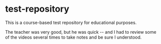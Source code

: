 # test-repository
This is a course-based test repository for educational purposes.

The teacher was very good, but he was quick -- and I had to review some of the videos several times to take notes and be sure I understood.
